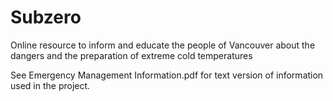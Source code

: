 # Subzero
Online resource to inform and educate the people of Vancouver about the dangers and the preparation of extreme cold temperatures

See Emergency Management Information.pdf for text version of information used in the project.
